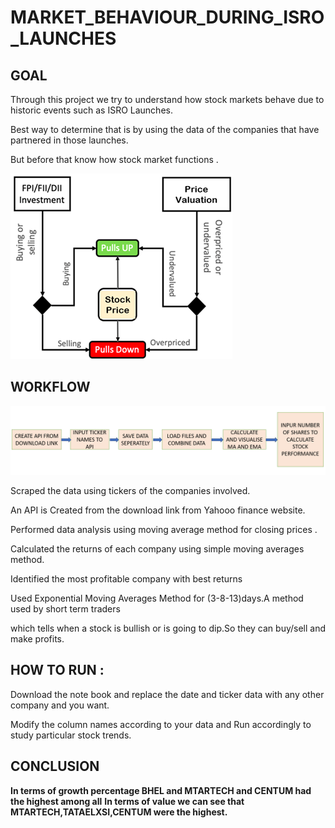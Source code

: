 # MARKET_BEHAVIOUR_DURING_ISRO_LAUNCHES

## GOAL    
    
Through this project we try to understand how stock markets behave due to historic events such as ISRO Launches.
    
Best way to determine that is by using the data of the companies that have partnered in those launches.

But before that know how stock market functions .
   
![How stock market works](image.png)

## WORKFLOW

![WORK FLOW](<STOCK MARKET.PNG>)


Scraped the data using tickers of the companies involved.

An API is Created from the download link from Yahooo finance website.

Performed data analysis using moving average method for closing prices .

Calculated the returns of each company using simple moving averages method.

Identified the most profitable company with best returns

Used Exponential Moving Averages Method for (3-8-13)days.A method used by short term traders

which tells when a stock is bullish or is going to dip.So they can buy/sell and make profits.


## HOW TO RUN :

Download the note book and replace the date and ticker data with any other company and you want.

Modify the column names according to your data and Run accordingly to study particular stock trends.

## CONCLUSION

  **In terms of growth percentage BHEL and MTARTECH and CENTUM had the highest among all**
  **In terms of value we can see that MTARTECH,TATAELXSI,CENTUM were the highest.**
